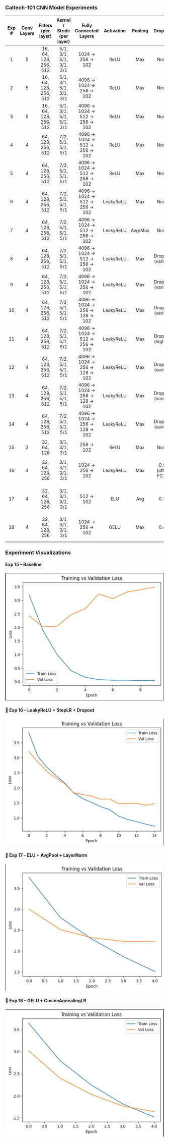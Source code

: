 ### Caltech-101 CNN Model Experiments

| Exp # | Conv Layers | Filters (per layer)                | Kernel / Stride (per layer)          | Fully Connected Layers                          | Activation   | Pooling      | Dropout         | Normalization              | LR Scheduler                   | Val Acc (%) | Test Acc (%) | Notes                                                        |
|:-----:|:-----------:|:----------------------------------:|:------------------------------------:|:-----------------------------------------------:|:------------:|:------------:|:----------------:|:----------------------------:|:-------------------------------:|:-----------:|:------------:|:-------------------------------------------------------------|
| 1     | 5           | 16, 64, 128, 256, 512              | 5/1, 3/1, 5/1, 3/1, 3/1               | 1024 → 256 → 102                                 | ReLU         | Max          | None            | None                       | None                          | -           | 8.5          | Baseline, very low accuracy                                  |
| 2     | 5           | 16, 64, 128, 256, 512              | 5/1, 3/1, 5/1, 3/1, 3/1               | 4096 → 1024 → 256 → 102                          | ReLU         | Max          | None            | None                       | None                          | -           | 8.5          | Larger FC, no improvement                                    |
| 3     | 5           | 16, 64, 128, 256, 512              | 5/1, 3/1, 5/1, 5/1, 3/1               | 4096 → 1024 → 512 → 256 → 102                    | ReLU         | Max          | None            | None                       | None                          | -           | 7.4          | Slightly different conv, still poor                          |
| 4     | 4           | 64, 128, 256, 512                  | 7/2, 5/1, 5/1, 5/1                    | 4096 → 1024 → 512 → 256 → 102                    | ReLU         | Max          | None            | None                       | None                          | -           | 7.4          | Larger initial kernel, still poor                            |
| 5     | 4           | 64, 128, 256, 512                  | 7/2, 5/1, 5/1, 5/1                    | 4096 → 1024 → 512 → 256 → 102                    | ReLU         | Max          | None            | BatchNorm                  | None                          | 60.6        | 43.9         | BatchNorm added, big improvement                             |
| 6     | 4           | 64, 128, 256, 512                  | 7/2, 5/1, 5/1, 5/1                    | 4096 → 1024 → 512 → 256 → 102                    | LeakyReLU    | Max          | None            | BatchNorm                  | None                          | 61.4        | 49.2         | LeakyReLU, higher accuracy                                   |
| 7     | 4           | 64, 128, 256, 512                  | 7/2, 5/1, 5/1, 5/1                    | 4096 → 1024 → 512 → 256 → 102                    | LeakyReLU    | Avg/Max      | None            | BatchNorm                  | None                          | 67.9        | 63.7         | AvgPool in some layers                                       |
| 8     | 4           | 64, 128, 256, 512                  | 7/2, 5/1, 5/1, 5/1                    | 4096 → 1024 → 512 → 256 → 102                    | LeakyReLU    | Max          | Dropout (varied)| BatchNorm                  | None                          | 68.3        | 66.2         | Dropout added, best accuracy                                 |
| 9     | 4           | 64, 128, 256, 512                  | 7/2, 5/1, 5/1, 5/1                    | 4096 → 1024 → 256 → 102                          | LeakyReLU    | Max          | Dropout (varied)| BatchNorm                  | None                          | 68.3        | 66.1         | Reduced FC, similar performance                              |
| 10    | 4           | 64, 128, 256, 512                  | 7/2, 5/1, 5/1, 5/1                    | 4096 → 1024 → 256 → 128 → 102                    | LeakyReLU    | Max          | Dropout (varied)| BatchNorm                  | None                          | 67.4        | 65.6         | Extra FC layer, stable                                       |
| 11    | 4           | 64, 128, 256, 512                  | 7/2, 5/1, 5/1, 5/1                    | 4096 → 1024 → 512 → 256 → 102                    | LeakyReLU    | Max          | Dropout (higher)| BatchNorm                  | None                          | 68.3        | 66.2         | Higher dropout, stable                                       |
| 12    | 4           | 64, 128, 256, 512                  | 7/2, 5/1, 5/1, 5/1                    | 4096 → 1024 → 256 → 128 → 102                    | LeakyReLU    | Max          | Dropout (varied)| BatchNorm                  | None                          | 68.3        | 66.1         | Best result, stable                                          |
| 13    | 4           | 64, 128, 256, 512                  | 7/2, 5/1, 5/1, 5/1                    | 4096 → 1024 → 256 → 128 → 102                    | LeakyReLU    | Max          | Dropout (varied)| BatchNorm (input too)      | None                          | 66.0        | 64.4         | Input BatchNorm2d, slightly lower                            |
| 14    | 4           | 64, 128, 256, 512                  | 7/2, 5/1, 5/1, 5/1                    | 4096 → 1024 → 256 → 128 → 102                    | LeakyReLU    | Max          | Dropout (varied)| BatchNorm (input too)      | None                          | 64.3        | 62.6         | Similar as above                                             |
| 15    | 3           | 32, 64, 128                        | 3/1, 3/1, 3/1                         | 256 → 102                                | ReLU         | Max          | None            | None                       | None                          | 58–60       | 57.52        | Baseline, no regularization or normalization                 |
| 16    | 4           | 32, 64, 128, 256                   | 3/1, 3/1, 3/1, 3/1                    | 1024 → 256 → 102                         | LeakyReLU    | Max          | 0.5 (after FC1) | BatchNorm (conv)           | StepLR (5, 0.5)               | 67–68       | 65.40        | Strong generalization with dropout, batch norm, LR scheduling|
| 17    | 4           | 32, 64, 128, 256                   | 3/1, 3/1, 3/1, 3/1                    | 512 → 102                                | ELU          | Avg          | 0.3             | LayerNorm (conv)           | ExponentialLR (0.95)          | 54–56       | 50.90        | Fast-convergence, underperformed due to pooling/norm         |
| 18    | 4           | 32, 64, 128, 256                   | 3/1, 3/1, 3/1, 3/1                    | 1024 → 256 → 102                         | GELU         | Max          | 0.4             | BatchNorm (conv)           | CosineAnnealingLR (T_max=5)   | 62–64       | 60.47        | Modern activation + scheduler, smoother convergence          |

### Experiment Visualizations

####  Exp 15 – Baseline
![Exp 15](./i1.jpeg)

#### 🔹 Exp 16 – LeakyReLU + StepLR + Dropout
![Exp 16](./i2.jpeg)

#### 🔹 Exp 17 – ELU + AvgPool + LayerNorm
![Exp 17](./i3.jpeg)

#### 🔹 Exp 18 – GELU + CosineAnnealingLR
![Exp 18](./i4.jpeg)

